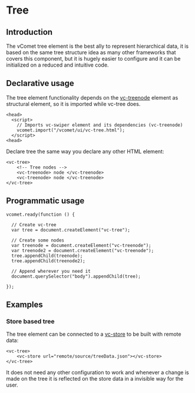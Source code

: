 # Tree

## Introduction

The vComet tree element is the best ally to represent hierarchical data, it is based on the same tree structure idea as many other frameworks that covers this component, but it is hugely easier to configure and it can be initialized on a reduced and intuitive code. 

## Declarative usage 

The tree element functionality depends on the [vc-treenode](/vimlet/VimletComet/master/docs/release/index.html#!version=1.0.0&mode=tutorial&file=entries%2FComponents%2FTreenode.md) element as structural element, so it is imported while vc-tree does.

``` [html]
<head>
  <script>
    // Imports vc-swiper element and its dependencies (vc-treenode)
    vcomet.import("/vcomet/ui/vc-tree.html");
  </script>
<head>
```
Declare tree the same way you declare any other HTML element:

``` [html]
<vc-tree>
    <!-- Tree nodes -->
    <vc-treenode> node </vc-treenode>
    <vc-treenode> node </vc-treenode>
</vc-tree>
```

## Programmatic usage

``` [javascript]
vcomet.ready(function () {

  // Create vc-tree
  var tree = document.createElement("vc-tree");

  // Create some nodes
  var treenode = document.createElement("vc-treenode");
  var treenode2 = document.createElement("vc-treenode");
  tree.appendChild(treenode);
  tree.appendChild(treenode2);

  // Append wherever you need it
  document.querySelector("body").appendChild(tree);

});
```

## Examples

### Store based tree

The tree element can be connected to a [vc-store](/vimlet/VimletComet/master/docs/release/index.html#!version=1.0.0&mode=tutorial&file=entries%2FComponents%2FStore.md) to be built with remote data:

``` [html]
<vc-tree>
    <vc-store url="remote/source/treeData.json"></vc-store>
</vc-tree>
```

It does not need any other configuration to work and whenever a change is made on the tree it is reflected on the store data in a invisible way for the user.